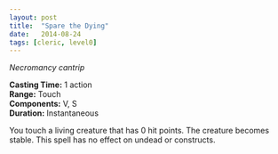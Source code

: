 ```yaml
---
layout: post
title:  "Spare the Dying"
date:   2014-08-24
tags: [cleric, level0]
---
```


_Necromancy cantrip_

**Casting Time:** 1 action  
**Range:** Touch  
**Components:** V, S  
**Duration:** Instantaneous

You touch a living creature that has 0 hit points. The creature becomes stable. This spell has no effect on undead or constructs.
